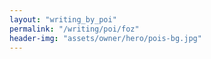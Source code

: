 ```yaml
---
layout: "writing_by_poi"
permalink: "/writing/poi/foz"
header-img: "assets/owner/hero/pois-bg.jpg"
---
```

